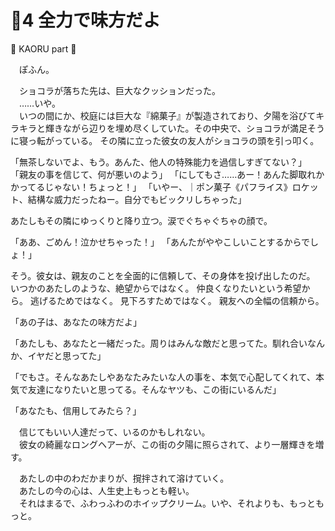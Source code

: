 # 🍨4 全力で味方だよ

🍨 KAORU part 🍨

　ぽふん。

　ショコラが落ちた先は、巨大なクッションだった。  
　……いや。  
　いつの間にか、校庭には巨大な『綿菓子』が製造されており、夕陽を浴びてキラキラと輝きながら辺りを埋め尽くしていた。その中央で、ショコラが満足そうに寝っ転がっている。
その隣に立った彼女の友人がショコラの頭を引っ叩く。

「無茶しないでよ、もう。あんた、他人の特殊能力を過信しすぎてない？」
「親友の事を信じて、何が悪いのよう」
「にしてもさ……あー！あんた脚取れかかってるじゃない！ちょっと！」
「いやー、｜ポン菓子《パフライス》ロケット、結構な威力だったねー。自分でもビックリしちゃった」

あたしもその隣にゆっくりと降り立つ。涙でぐちゃぐちゃの顔で。

「ああ、ごめん！泣かせちゃった！」
「あんたがややこしいことするからでしょ！」


そう。彼女は、親友のことを全面的に信頼して、その身体を投げ出したのだ。
いつかのあたしのような、絶望からではなく。
仲良くなりたいという希望から。
逃げるためではなく。
見下ろすためではなく。
親友への全幅の信頼から。


「あの子は、あなたの味方だよ」


「あたしも、あなたと一緒だった。周りはみんな敵だと思ってた。馴れ合いなんか、イヤだと思ってた」

「でもさ。そんなあたしやあなたみたいな人の事を、本気で心配してくれて、本気で友達になりたいと思ってる。そんなヤツも、この街にいるんだ」


「あなたも、信用してみたら？」

　信じてもいい人達だって、いるのかもしれない。  
　彼女の綺麗なロングヘアーが、この街の夕陽に照らされて、より一層輝きを増す。

　あたしの中のわだかまりが、撹拌されて溶けていく。  
　あたしの今の心は、人生史上もっとも軽い。  
　それはまるで、ふわっふわのホイップクリーム。いや、それよりも、もっともっと。
